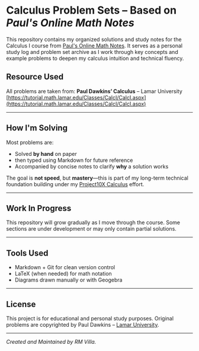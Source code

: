 # Calculus Problem Sets – Based on _Paul's Online Math Notes_

This repository contains my organized solutions and study notes for the Calculus I course from [Paul's Online Math Notes](https://tutorial.math.lamar.edu/Classes/CalcI/CalcI.aspx). It serves as a personal study log and problem set archive as I work through key concepts and example problems to deepen my calculus intuition and technical fluency.

## Resource Used

All problems are taken from:
**Paul Dawkins’ Calculus** – Lamar University  
[https://tutorial.math.lamar.edu/Classes/CalcI/CalcI.aspx](https://tutorial.math.lamar.edu/Classes/CalcI/CalcI.aspx)

---

## How I'm Solving

Most problems are:
- Solved **by hand** on paper
- then typed using Markdown for  future reference
- Accompanied by concise notes to clarify **why** a solution works

The goal is **not speed**, but **mastery**—this is part of my long-term technical foundation building under my [Project10X Calculus](#) effort.

---

## Work In Progress

This repository will grow gradually as I move through the course. Some sections are under development or may only contain partial solutions.

---

## Tools Used

- Markdown + Git for clean version control
- LaTeX (when needed) for math notation
- Diagrams drawn manually or with Geogebra

---

## License

This project is for educational and personal study purposes. Original problems are copyrighted by Paul Dawkins – [Lamar University](https://tutorial.math.lamar.edu/).

---

_Created and Maintained by RM Villa._
